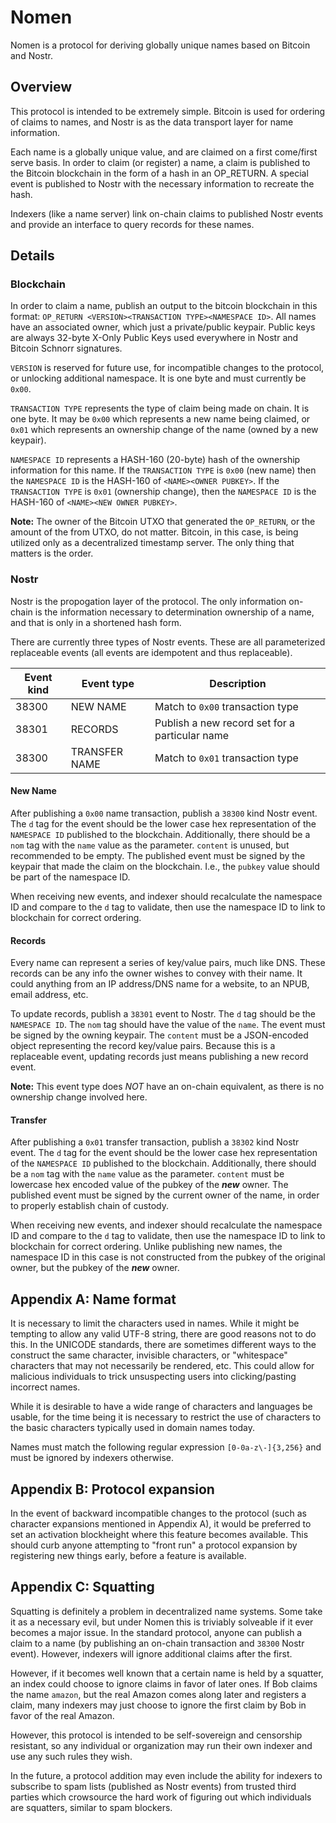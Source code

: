 # Nomen

Nomen is a protocol for deriving globally unique names based on Bitcoin and Nostr.

## Overview

This protocol is intended to be extremely simple. Bitcoin is used for ordering of claims to names, and Nostr is as the data transport layer for name information.

Each name is a globally unique value, and are claimed on a first come/first serve basis. In order to claim (or register) a name, a claim is published to the Bitcoin blockchain in the form of a hash in an OP_RETURN. A special event is published to Nostr with the necessary information to recreate the hash.

Indexers (like a name server) link on-chain claims to published Nostr events and provide an interface to query records for these names.

## Details

### Blockchain

In order to claim a name, publish an output to the bitcoin blockchain in this format: `OP_RETURN <VERSION><TRANSACTION TYPE><NAMESPACE ID>`. All names have an associated owner, which just a private/public keypair. Public keys are always 32-byte X-Only Public Keys used everywhere in Nostr and Bitcoin Schnorr signatures.

`VERSION` is reserved for future use, for incompatible changes to the protocol, or unlocking additional namespace. It is one byte and must currently be `0x00`.

`TRANSACTION TYPE` represents the type of claim being made on chain. It is one byte. It may be `0x00` which represents a new name being claimed, or `0x01` which represents an ownership change of the name (owned by a new keypair).

`NAMESPACE ID` represents a HASH-160 (20-byte) hash of the ownership information for this name. If the `TRANSACTION TYPE` is `0x00` (new name) then the `NAMESPACE ID` is the HASH-160 of `<NAME><OWNER PUBKEY>`. If the `TRANSACTION TYPE` is `0x01` (ownership change), then the `NAMESPACE ID` is the HASH-160 of `<NAME><NEW OWNER PUBKEY>`.

**Note:** The owner of the Bitcoin UTXO that generated the `OP_RETURN`, or the amount of the from UTXO, do not matter. Bitcoin, in this case, is being utilized only as a decentralized timestamp server. The only thing that matters is the order.

### Nostr

Nostr is the propogation layer of the protocol. The only information on-chain is the information necessary to determination ownership of a name, and that is only in a shortened hash form.

There are currently three types of Nostr events. These are all parameterized replaceable events (all events are idempotent and thus replaceable).

| Event kind | Event type    | Description                                    |
|------------|---------------|------------------------------------------------|
| 38300      | NEW NAME      | Match to `0x00` transaction type               |
| 38301      | RECORDS       | Publish a new record set for a particular name |
| 38300      | TRANSFER NAME | Match to `0x01` transaction type               |

#### New Name

After publishing a `0x00` name transaction, publish a `38300` kind Nostr event. The `d` tag for the event should be the lower case hex representation of the `NAMESPACE ID` published to the blockchain. Additionally, there should be a `nom` tag with the `name` value as the parameter. `content` is unused, but recommended to be empty. The published event must be signed by the keypair that made the claim on the blockchain. I.e., the `pubkey` value should be part of the namespace ID.

When receiving new events, and indexer should recalculate the namespace ID and compare to the `d` tag to validate, then use the namespace ID to link to blockchain for correct ordering.

#### Records

Every name can represent a series of key/value pairs, much like DNS. These records can be any info the owner wishes to convey with their name. It could anything from an IP address/DNS name for a website, to an NPUB, email address, etc.

To update records, publish a `38301` event to Nostr. The `d` tag should be the `NAMESPACE ID`. The `nom` tag should have the value of the `name`. The event must be signed by the owning keypair. The `content` must be a JSON-encoded object representing the record key/value pairs. Because this is a replaceable event, updating records just means publishing a new record event.

**Note:** This event type does _NOT_ have an on-chain equivalent, as there is no ownership change involved here.

#### Transfer

After publishing a `0x01` transfer transaction, publish a `38302` kind Nostr event. The `d` tag for the event should be the lower case hex representation of the `NAMESPACE ID` published to the blockchain. Additionally, there should be a `nom` tag with the `name` value as the parameter. `content` must be lowercase hex encoded value of the pubkey of the **_new_** owner. The published event must be signed by the current owner of the name, in order to properly establish chain of custody.

When receiving new events, and indexer should recalculate the namespace ID and compare to the `d` tag to validate, then use the namespace ID to link to blockchain for correct ordering. Unlike publishing new names, the namespace ID in this case is not constructed from the pubkey of the original owner, but the pubkey of the **_new_** owner.

## Appendix A: Name format

It is necessary to limit the characters used in names. While it might be tempting to allow any valid UTF-8 string, there are good reasons not to do this. In the UNICODE standards, there are sometimes different ways to the construct the same character, invisible characters, or "whitespace" characters that may not necessarily be rendered, etc. This could allow for malicious individuals to trick unsuspecting users into clicking/pasting incorrect names.

While it is desirable to have a wide range of characters and languages be usable, for the time being it is necessary to restrict the use of characters to the basic characters typically used in domain names today.

Names must match the following regular expression `[0-0a-z\-]{3,256}` and must be ignored by indexers otherwise.

## Appendix B: Protocol expansion

In the event of backward incompatible changes to the protocol (such as character expansions mentioned in Appendix A), it would be preferred to set an activation blockheight where this feature becomes available. This should curb anyone attempting to "front run" a protocol expansion by registering new things early, before a feature is available.

## Appendix C: Squatting

Squatting is definitely a problem in decentralized name systems. Some take it as a necessary evil, but under Nomen this is triviably solveable if it ever becomes a major issue. In the standard protocol, anyone can publish a claim to a name (by publishing an on-chain transaction and `38300` Nostr event). However, indexers will ignore additional claims after the first.

However, if it becomes well known that a certain name is held by a squatter, an index could choose to ignore claims in favor of later ones. If Bob claims the name `amazon`, but the real Amazon comes along later and registers a claim, many indexers may just choose to ignore the first claim by Bob in favor of the real Amazon.

However, this protocol is intended to be self-sovereign and censorship resistant, so any individual or organization may run their own indexer and use any such rules they wish.

In the future, a protocol addition may even include the ability for indexers to subscribe to spam lists (published as Nostr events) from trusted third parties which crowsource the hard work of figuring out which individuals are squatters, similar to spam blockers.